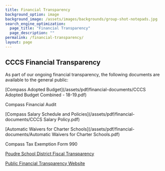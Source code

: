 ```yaml
---
title: Financial Transparency
background_option: image
background_image: /assets/images/backgrounds/group-shot-notepads.jpg
search_engine_optimization:
  page_title: "Financial Transparency"
  page_description: ""
permalink: /financial-transparency/
layout: page
---
```


## CCCS Financial Transparency

As part of our ongoing financial transparency, the following documents are available to the general public:

[Compass Adopted Budget](/assets/pdf/financial-documents/CCCS Adopted Budget Combined - 18-19.pdf)

Compass Financial Audit

[Compass Salary Schedule and Policies](/assets/pdf/financial-documents/CCCS Salary Policy.pdf)

[Automatic Waivers for Charter Schools](/assets/pdf/financial-documents/Automatic Waivers for Charter Schools.pdf)

Compass Tax Exemption Form 990

[Poudre School District Fiscal Transparency](https://www.psdschools.org/your-district/finance-budget/financial-transparency)

[Public Financial Transparency Website](https://coloradok12financialtransparency.com/#/)